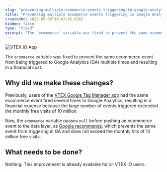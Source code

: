 ```yaml
---
slug: "preventing-multiple-ecommerce-events-triggering-in-google-analytics"
title: "Preventing multiple ecommerce events triggering in Google Analytics"
createdAt: 2022-05-09T16:47:45.836Z
hidden: false
type: "fixed"
excerpt: "The `ecommerce` variable was fixed to prevent the same ecommerce event from being triggered to Google Analytics (GA) multiple times and resulting in a financial cost."
---
```


![VTEX IO App](https://img.shields.io/badge/-VTEX%20IO%20App-orange)

The `ecommerce` variable was fixed to prevent the same ecommerce event from being triggered to Google Analytics (GA) multiple times and resulting in a financial cost.

## Why did we make these changes?

Previously, users of the [VTEX Google Tag Manager app](https://developers.vtex.com/vtex-developer-docs/docs/google-tag-manager) had the same ecommerce event fired several times to Google Analytics, resulting in a financial expense because the large number of events triggered exceeded the monthly free visits of 10 million.

Now, the `ecommerce` variable passes `null` before pushing an ecommerce event to the data layer, as [Google recommends](https://developers.google.com/analytics/devguides/collection/ua/gtm/enhanced-ecommerce#clear-ecommerce#clear-ecommerce), which prevents the same event from triggering in GA and does not exceed the monthly hits of 10 million free visits.

## What needs to be done?

Nothing. This improvement is already available for all VTEX IO users.
